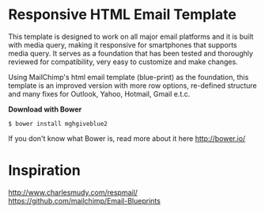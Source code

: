Responsive HTML Email Template
========

This template is designed to work on all major email platforms and it is built with media query, making it responsive for smartphones that supports media query. It serves as a foundation that has been tested and thoroughly reviewed for compatibility, very easy to customize and make changes.

Using MailChimp's html email template (blue-print) as the foundation, this template is an improved version with more row options, re-defined structure and many fixes for Outlook, Yahoo, Hotmail, Gmail e.t.c.

**Download with Bower**

`````
$ bower install mghgiveblue2
`````
If you don't know what Bower is, read more about it here http://bower.io/

Inspiration
========
http://www.charlesmudy.com/respmail/
https://github.com/mailchimp/Email-Blueprints
